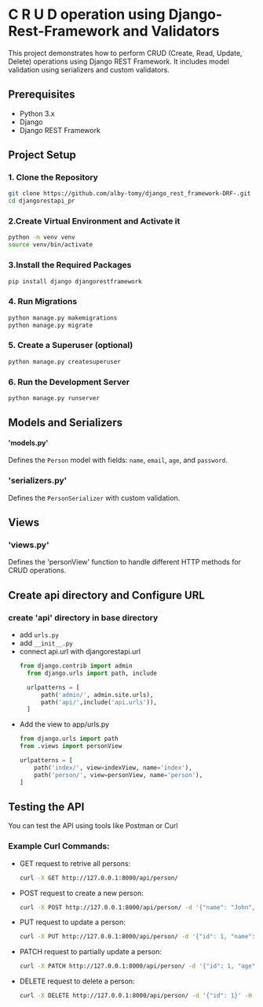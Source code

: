 # C R U D operation using Django-Rest-Framework and Validators
This project demonstrates how to perform CRUD (Create, Read, Update, Delete) operations using Django REST Framework. It includes model validation using serializers and custom validators.

## Prerequisites
- Python 3.x
- Django
- Django REST Framework

## Project Setup

### 1. Clone the Repository
```bash
git clone https://github.com/alby-tomy/django_rest_framework-DRF-.git
cd djangorestapi_pr
```

### 2.Create Virtual Environment and Activate it
```bash
python -m venv venv
source venv/bin/activate
```

### 3.Install the Required Packages
```bash
pip install django djangorestframework
```
### 4. Run Migrations
```bash
python manage.py makemigrations
python manage.py migrate
```
### 5. Create a Superuser (optional)
```bash
python manage.py createsuperuser
```
### 6. Run the Development Server
```bash
python manage.py runserver
```

## Models and Serializers
#### 'models.py'
Defines the `Person` model with fields: `name`, `email`, `age`, and `password`.

### 'serializers.py'
Defines the `PersonSerializer` with custom validation.

## Views
### 'views.py'
Defines the 'personView' function to handle different HTTP methods for CRUD operations.

## Create api directory and  Configure URL
### create 'api' directory in base directory
- add `urls.py`
- add `__init__.py`
- connect api.url with djangorestapi.url
  ```python
  from django.contrib import admin
    from django.urls import path, include

    urlpatterns = [
        path('admin/', admin.site.urls),
        path('api/',include('api.urls')),
    ]
  ```
- Add the view to app/urls.py
  ```python
  from django.urls import path
  from .views import personView
  
  urlpatterns = [
      path('index/', view=indexView, name='index'),
      path('person/', view=personView, name='person'),
  ]
  ```


## Testing the API
You can test the API using tools like Postman or Curl

### Example Curl Commands:
- GET request to retrive all persons:
  ```bash
  curl -X GET http://127.0.0.1:8000/api/person/
  ```
- POST request to create a new person:
  ```bash
  curl -X POST http://127.0.0.1:8000/api/person/ -d '{"name": "John", "email": "john@example.com", "age": 25, "password": "John@123"}' -H "Content-Type: application/json"
  ```
- PUT request to update a person:
  ```bash
  curl -X PUT http://127.0.0.1:8000/api/person/ -d '{"id": 1, "name": "John", "email": "john@example.com", "age": 26, "password": "John@123"}' -H "Content-Type: application/json"
  ```
- PATCH request to partially update a person:
  ```bash
  curl -X PATCH http://127.0.0.1:8000/api/person/ -d '{"id": 1, "age": 27}' -H "Content-Type: application/json"
  ```
- DELETE request to delete a person:
  ```bash
  curl -X DELETE http://127.0.0.1:8000/api/person/ -d '{"id": 1}' -H "Content-Type: application/json"
  ```
